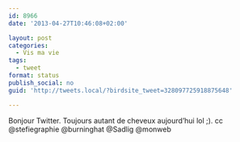 ```yaml
---
id: 8966
date: '2013-04-27T10:46:08+02:00'

layout: post
categories:
  - Vis ma vie
tags:
  - tweet
format: status
publish_social: no
guid: 'http://tweets.local/?birdsite_tweet=328097725918875648'

---
```


Bonjour Twitter. Toujours autant de cheveux aujourd’hui lol ;). cc @stefiegraphie @burninghat @Sadlig @monweb